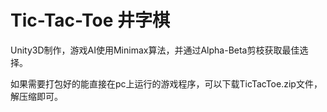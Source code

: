 # Tic-Tac-Toe 井字棋
Unity3D制作，游戏AI使用Minimax算法，并通过Alpha-Beta剪枝获取最佳选择。

如果需要打包好的能直接在pc上运行的游戏程序，可以下载TicTacToe.zip文件，解压缩即可。
